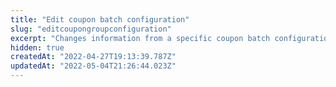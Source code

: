 ```yaml
---
title: "Edit coupon batch configuration"
slug: "editcoupongroupconfiguration"
excerpt: "Changes information from a specific coupon batch configuration based on its `groupingKey`."
hidden: true
createdAt: "2022-04-27T19:13:39.787Z"
updatedAt: "2022-05-04T21:26:44.023Z"
---
```

